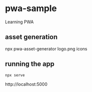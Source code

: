 # pwa-sample
Learning PWA

## asset generation
npx pwa-asset-generator logo.png icons

## running the app

`npx serve` 

http://localhost:5000 
